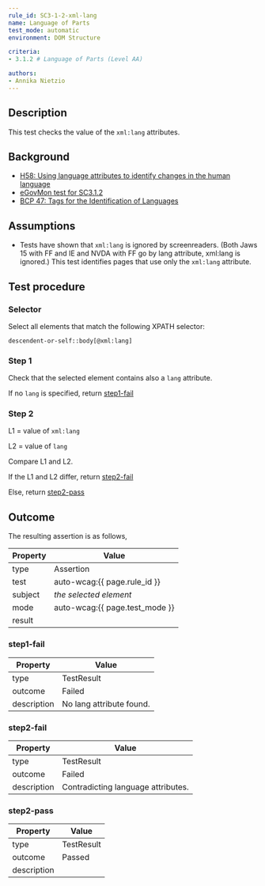 ```yaml
---
rule_id: SC3-1-2-xml-lang
name: Language of Parts
test_mode: automatic
environment: DOM Structure

criteria:
- 3.1.2 # Language of Parts (Level AA)

authors:
- Annika Nietzio
---
```


## Description

This test checks the value of the `xml:lang` attributes.

## Background

- [H58: Using language attributes to identify changes in the human language](http://www.w3.org/TR/2014/NOTE-WCAG20-TECHS-20140408/H58)
- [eGovMon test for SC3.1.2](http://wiki.egovmon.no/wiki/SC3.1.2)
- [BCP 47: Tags for the Identification of Languages](http://www.rfc-editor.org/rfc/bcp/bcp47.txt)

## Assumptions

- Tests have shown that `xml:lang` is ignored by screenreaders. (Both Jaws 15 with FF and IE and NVDA with FF go by lang attribute, xml:lang is ignored.) This test identifies pages that use only the  `xml:lang` attribute.

## Test procedure

### Selector

Select all elements that match the following XPATH selector:

    descendent-or-self::body[@xml:lang]

### Step 1

Check that the selected element contains also a `lang` attribute.

If no `lang` is specified, return [step1-fail](#step1-fail)

### Step 2

L1 = value of `xml:lang`

L2 = value of `lang`

Compare L1 and L2.

If the L1 and L2 differ, return [step2-fail](#step2-fail)

Else, return [step2-pass](#step2-pass)

## Outcome

The resulting assertion is as follows,

| Property | Value
|----------|----------
| type     | Assertion
| test     | auto-wcag:{{ page.rule_id }}
| subject  | *the selected element*
| mode     | auto-wcag:{{ page.test_mode }}
| result   | <One TestResult from below>

### step1-fail

| Property    | Value
|-------------|----------
| type        | TestResult
| outcome     | Failed
| description | No lang attribute found.

### step2-fail

| Property    | Value
|-------------|----------
| type        | TestResult
| outcome     | Failed
| description | Contradicting language attributes.

### step2-pass

| Property    | Value
|-------------|----------
| type        | TestResult
| outcome     | Passed
| description |
